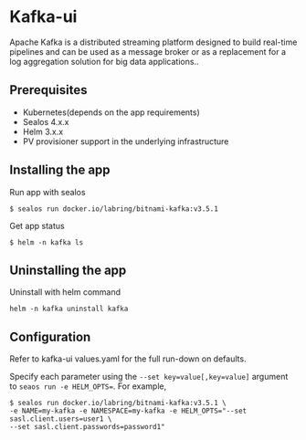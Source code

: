 # Kafka-ui

Apache Kafka is a distributed streaming platform designed to build real-time pipelines and can be used as a message broker or as a replacement for a log aggregation solution for big data applications..

## Prerequisites

- Kubernetes(depends on the app requirements)
- Sealos 4.x.x
- Helm 3.x.x
- PV provisioner support in the underlying infrastructure

## Installing the app

Run app with sealos

```shell
$ sealos run docker.io/labring/bitnami-kafka:v3.5.1
```

Get app status

```shell
$ helm -n kafka ls
```

## Uninstalling the app

Uninstall with helm command

```shell
helm -n kafka uninstall kafka
```

## Configuration

Refer to kafka-ui values.yaml for the full run-down on defaults.

Specify each parameter using the `--set key=value[,key=value]` argument to `seaos run -e HELM_OPTS=`. For example,

```shell
$ sealos run docker.io/labring/bitnami-kafka:v3.5.1 \
-e NAME=my-kafka -e NAMESPACE=my-kafka -e HELM_OPTS="--set sasl.client.users=user1 \
--set sasl.client.passwords=password1"
```
